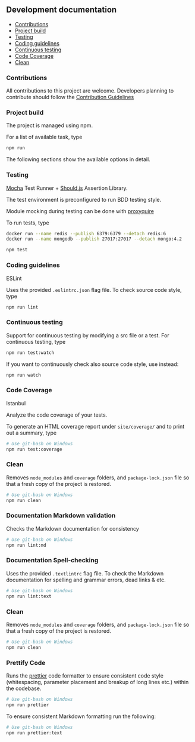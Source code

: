 ## Development documentation

-   [Contributions](#contributions)
-   [Project build](#project-build)
-   [Testing](#testing)
-   [Coding guidelines](#coding-guidelines)
-   [Continuous testing](#continuous-testing)
-   [Code Coverage](#code-coverage)
-   [Clean](#clean)

### Contributions

All contributions to this project are welcome. Developers planning to contribute should follow the
[Contribution Guidelines](Contribution.md)

### Project build

The project is managed using npm.

For a list of available task, type

```bash
npm run
```

The following sections show the available options in detail.

### Testing

[Mocha](https://mochajs.org/) Test Runner + [Should.js](https://shouldjs.github.io/) Assertion Library.

The test environment is preconfigured to run BDD testing style.

Module mocking during testing can be done with [proxyquire](https://github.com/thlorenz/proxyquire)

To run tests, type

```bash
docker run --name redis --publish 6379:6379 --detach redis:6
docker run --name mongodb --publish 27017:27017 --detach mongo:4.2

npm test
```

### Coding guidelines

ESLint

Uses the provided `.eslintrc.json` flag file. To check source code style, type

```bash
npm run lint
```

### Continuous testing

Support for continuous testing by modifying a src file or a test. For continuous testing, type

```bash
npm run test:watch
```

If you want to continuously check also source code style, use instead:

```bash
npm run watch
```

### Code Coverage

Istanbul

Analyze the code coverage of your tests.

To generate an HTML coverage report under `site/coverage/` and to print out a summary, type

```bash
# Use git-bash on Windows
npm run test:coverage
```

### Clean

Removes `node_modules` and `coverage` folders, and `package-lock.json` file so that a fresh copy of the project is
restored.

```bash
# Use git-bash on Windows
npm run clean
```

### Documentation Markdown validation

Checks the Markdown documentation for consistency

```bash
# Use git-bash on Windows
npm run lint:md
```

### Documentation Spell-checking

Uses the provided `.textlintrc` flag file. To check the Markdown documentation for spelling and grammar errors, dead
links & etc.

```bash
# Use git-bash on Windows
npm run lint:text
```

### Clean

Removes `node_modules` and `coverage` folders, and `package-lock.json` file so that a fresh copy of the project is
restored.

```bash
# Use git-bash on Windows
npm run clean
```

### Prettify Code

Runs the [prettier](https://prettier.io) code formatter to ensure consistent code style (whitespacing, parameter
placement and breakup of long lines etc.) within the codebase.

```bash
# Use git-bash on Windows
npm run prettier
```

To ensure consistent Markdown formatting run the following:

```bash
# Use git-bash on Windows
npm run prettier:text
```
